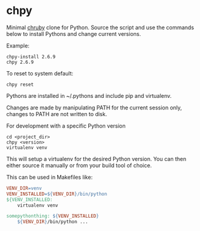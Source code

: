 # chpy

Minimal [chruby](https://github.com/postmodern/chruby) clone for Python. Source the script and use the commands below to install Pythons and change current versions.

Example:

```shell
chpy-install 2.6.9
chpy 2.6.9
```

To reset to system default: 

```shell
chpy reset
```

Pythons are installed in ~/.pythons and include pip and virtualenv.

Changes are made by manipulating PATH for the current session only, changes
to PATH are not written to disk.

For development with a specific Python version

```shell 
cd <project_dir>
chpy <version>
virtualenv venv
```

This will setup a virtualenv for the desired Python version. You can then either
source it manually or from your build tool of choice.

This can be used in Makefiles like:

```Makefile
VENV_DIR=venv
VENV_INSTALLED=${VENV_DIR}/bin/python
${VENV_INSTALLED:
    virtualenv venv

somepythonthing: ${VENV_INSTALLED}
    ${VENV_DIR}/bin/python ... 
``` 

